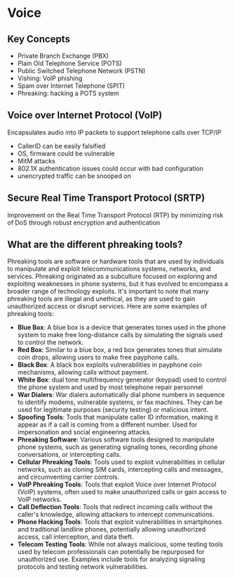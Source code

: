 # Voice

## Key Concepts
- Private Branch Exchange (PBX)
- Plain Old Telephone Service (POTS)
- Public Switched Telephone Network (PSTN)
- Vishing: VoIP phishing
- Spam over Internet Telephone (SPIT)
- Phreaking: hacking a POTS system

## Voice over Internet Protocol (VoIP)
Encapsulates audio into IP packets to support telephone calls over TCP/IP
- CallerID can be easily falsified
- OS, firmware could be vulnerable
- MitM attacks
- 802.1X authentication issues could occur with bad configuration
- unencrypted traffic can be snooped on

## Secure Real Time Transport Protocol (SRTP)
Improvement on the Real Time Transport Protocol (RTP) by minimizing risk of DoS through
robust encryption and authentication

## What are the different phreaking tools?
Phreaking tools are software or hardware tools that are used by individuals to manipulate and exploit telecommunications systems, networks, and services. Phreaking originated as a subculture focused on exploring and exploiting weaknesses in phone systems, but it has evolved to encompass a broader range of technology exploits. It's important to note that many phreaking tools are illegal and unethical, as they are used to gain unauthorized access or disrupt services. Here are some examples of phreaking tools:

- **Blue Box**:
A blue box is a device that generates tones used in the phone system to make free long-distance calls by simulating the signals used to control the network.
- **Red Box**:
Similar to a blue box, a red box generates tones that simulate coin drops, allowing users to make free payphone calls.
- **Black Box**:
A black box exploits vulnerabilities in payphone coin mechanisms, allowing calls without payment.
- **White Box**: dual tone multifrequency generator (keypad) used to control the phone system and used by most
  telephone repair personnel
- **War Dialers**:
War dialers automatically dial phone numbers in sequence to identify modems, vulnerable systems, or fax machines. They can be used for legitimate purposes (security testing) or malicious intent.
- **Spoofing Tools**:
Tools that manipulate caller ID information, making it appear as if a call is coming from a different number. Used for impersonation and social engineering attacks.
- **Phreaking Software**:
Various software tools designed to manipulate phone systems, such as generating signaling tones, recording phone conversations, or intercepting calls.
- **Cellular Phreaking Tools**:
Tools used to exploit vulnerabilities in cellular networks, such as cloning SIM cards, intercepting calls and messages, and circumventing carrier controls.
- **VoIP Phreaking Tools**:
Tools that exploit Voice over Internet Protocol (VoIP) systems, often used to make unauthorized calls or gain access to VoIP networks.
- **Call Deflection Tools**:
Tools that redirect incoming calls without the caller's knowledge, allowing attackers to intercept communications.
- **Phone Hacking Tools**:
Tools that exploit vulnerabilities in smartphones and traditional landline phones, potentially allowing unauthorized access, call interception, and data theft.
- **Telecom Testing Tools**:
While not always malicious, some testing tools used by telecom professionals can potentially be repurposed for unauthorized use. Examples include tools for analyzing signaling protocols and testing network vulnerabilities.
